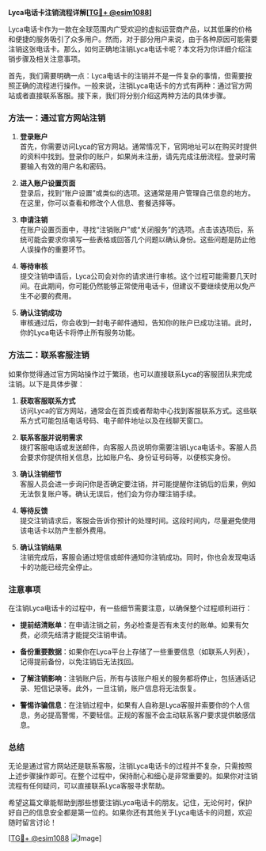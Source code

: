**Lyca电话卡注销流程详解[[TG💪+ @esim1088](https://t.me/s/esim1088)]**

Lyca电话卡作为一款在全球范围内广受欢迎的虚拟运营商产品，以其低廉的价格和便捷的服务吸引了众多用户。然而，对于部分用户来说，由于各种原因可能需要注销这张电话卡。那么，如何正确地注销Lyca电话卡呢？本文将为你详细介绍注销步骤及相关注意事项。

首先，我们需要明确一点：Lyca电话卡的注销并不是一件复杂的事情，但需要按照正确的流程进行操作。一般来说，注销Lyca电话卡的方式有两种：通过官方网站或者直接联系客服。接下来，我们将分别介绍这两种方法的具体步骤。

### 方法一：通过官方网站注销

1. **登录账户**  
   首先，你需要访问Lyca的官方网站。通常情况下，官网地址可以在购买时提供的资料中找到。登录你的账户，如果尚未注册，请先完成注册流程。登录时需要输入有效的用户名和密码。

2. **进入账户设置页面**  
   登录后，找到“账户设置”或类似的选项。这通常是用户管理自己信息的地方。在这里，你可以查看和修改个人信息、套餐选择等。

3. **申请注销**  
   在账户设置页面中，寻找“注销账户”或“关闭服务”的选项。点击该选项后，系统可能会要求你填写一些表格或回答几个问题以确认身份。这些问题是防止他人误操作的重要环节。

4. **等待审核**  
   提交注销申请后，Lyca公司会对你的请求进行审核。这个过程可能需要几天时间。在此期间，你可能仍然能够正常使用电话卡，但建议不要继续使用以免产生不必要的费用。

5. **确认注销成功**  
   审核通过后，你会收到一封电子邮件通知，告知你的账户已成功注销。此时，你的Lyca电话卡将停止所有服务功能。

### 方法二：联系客服注销

如果你觉得通过官方网站操作过于繁琐，也可以直接联系Lyca的客服团队来完成注销。以下是具体步骤：

1. **获取客服联系方式**  
   访问Lyca的官方网站，通常会在首页或者帮助中心找到客服联系方式。这些联系方式可能包括电话号码、电子邮件地址以及在线聊天窗口。

2. **联系客服并说明需求**  
   拨打客服电话或发送邮件，向客服人员说明你需要注销Lyca电话卡。客服人员会要求你提供相关信息，比如账户名、身份证号码等，以便核实身份。

3. **确认注销细节**  
   客服人员会进一步询问你是否确定要注销，并可能提醒你注销后的后果，例如无法恢复账户等。确认无误后，他们会为你办理注销手续。

4. **等待反馈**  
   提交注销请求后，客服会告诉你预计的处理时间。这段时间内，尽量避免使用该电话卡以防产生额外费用。

5. **确认注销结果**  
   注销完成后，客服会通过短信或邮件通知你注销成功。同时，你也会发现电话卡的功能已经完全停止。

### 注意事项

在注销Lyca电话卡的过程中，有一些细节需要注意，以确保整个过程顺利进行：

- **提前结清账单**：在申请注销之前，务必检查是否有未支付的账单。如果有欠费，必须先结清才能提交注销申请。
  
- **备份重要数据**：如果你在Lyca平台上存储了一些重要信息（如联系人列表），记得提前备份，以免注销后无法找回。

- **了解注销影响**：注销账户后，所有与该账户相关的服务都将停止，包括通话记录、短信记录等。此外，一旦注销，账户信息将无法恢复。

- **警惕诈骗信息**：在注销过程中，如果有人自称是Lyca客服并索要你的个人信息，务必提高警惕，不要轻信。正规的客服不会主动联系客户要求提供敏感信息。

### 总结

无论是通过官方网站还是联系客服，注销Lyca电话卡的过程并不复杂，只需按照上述步骤操作即可。在整个过程中，保持耐心和细心是非常重要的。如果你对注销流程有任何疑问，可以直接联系Lyca客服寻求帮助。

希望这篇文章能帮助到那些想要注销Lyca电话卡的朋友。记住，无论何时，保护好自己的信息安全都是第一位的。如果你还有其他关于Lyca电话卡的问题，欢迎随时留言讨论！

[[TG💪+ @esim1088](https://t.me/s/esim1088) ![Image](https://i.postimg.cc/4NQfJmqS/Snipaste-2025-05-13-00-14-12.png)]